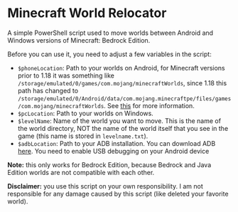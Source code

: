 # Minecraft World Relocator
A simple PowerShell script used to move worlds between Android and Windows versions of Minecraft: Bedrock Edition.

Before you can use it, you need to adjust a few variables in the script:

  - `$phoneLocation`: Path to your worlds on Android, for Minecraft versions prior to 1.18 it was something like `/storage/emulated/0/games/com.mojang/minecraftWorlds`, since 1.18 this path has changed to `/storage/emulated/0/Android/data/com.mojang.minecraftpe/files/games/com.mojang/minecraftWorlds`. See [this](https://help.minecraft.net/hc/en-us/articles/4411299967629) for more information.
  - `$pcLocation`: Path to your worlds on Windows.
  - `$levelName`: Name of the world you want to move. This is the name of the world directory, NOT the name of the world itself that you see in the game (this name is stored in `levelname.txt`).
  - `$adbLocation`: Path to your ADB installation. You can download ADB [here](https://developer.android.com/studio/releases/platform-tools).
You need to enable USB debugging on your Android device

**Note:** this only works for Bedrock Edition, because Bedrock and Java Edition worlds are not compatible with each other.

**Disclaimer:** you use this script on your own responsibility. I am not responsible for any damage caused by this script (like deleted your favorite world).
